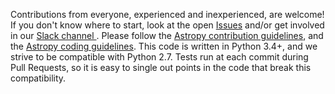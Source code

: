 Contributions from everyone, experienced and inexperienced, are welcome!
If you don't know where to start, look at the open [Issues](https://github.com/StingraySoftware/stingray/issues) and/or get involved in our [Slack channel ](http://slack-invite.timelabtechnologies.com/).
Please follow the [Astropy contribution guidelines](http://docs.astropy.org/en/stable/development/workflow/development_workflow.html), 
and the [Astropy coding guidelines](http://docs.astropy.org/en/stable/development/codeguide.html#coding-style-conventions). 
This code is written in Python 3.4+, and we strive to be compatible with Python 2.7. 
Tests run at each commit during Pull Requests, so it is easy to single out points in the code that break this compatibility.
